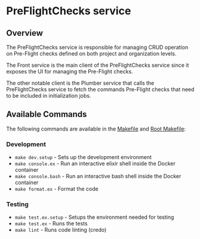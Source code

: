 # PreFlightChecks service

## Overview

The PreFlightChecks service is responsible for managing CRUD operation on Pre-Flight checks
defined on both project and organization levels.

The Front service is the main client of the PreFlightChecks service since it exposes the UI for
managing the Pre-Flight checks.

The other notable client is the Plumber service that calls the PreFlightChecks service to
fetch the commands Pre-Flight checks that need to be included in initialization jobs. 

## Available Commands

The following commands are available in the [Makefile](Makefile) and [Root Makefile](../Makefile):

### Development
- `make dev.setup` - Sets up the development environment
- `make console.ex` - Run an interactive elixir shell inside the Docker container
- `make console.bash` - Run an interactive bash shell inside the Docker container
- `make format.ex` - Format the code

### Testing
- `make test.ex.setup` - Setups the environment needed for testing
- `make test.ex` - Runs the tests
- `make lint` - Runs code linting (credo)
